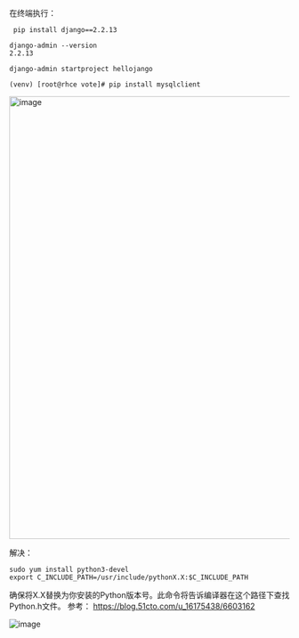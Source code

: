 在终端执行：

```shell
 pip install django==2.2.13

django-admin --version 
2.2.13

django-admin startproject hellojango
```


```shell
(venv) [root@rhce vote]# pip install mysqlclient
```
<img width="795" alt="image" src="https://github.com/qiutian2020/python/assets/66943119/17ce817c-7c14-420a-beca-af0b8736e992">

解决：
```shell
sudo yum install python3-devel
export C_INCLUDE_PATH=/usr/include/pythonX.X:$C_INCLUDE_PATH
```
确保将X.X替换为你安装的Python版本号。此命令将告诉编译器在这个路径下查找Python.h文件。
参考：
https://blog.51cto.com/u_16175438/6603162




![image](https://github.com/qiutian2020/python/assets/66943119/6478a2bb-1fbf-4786-9537-6b2574a4ccd2)

